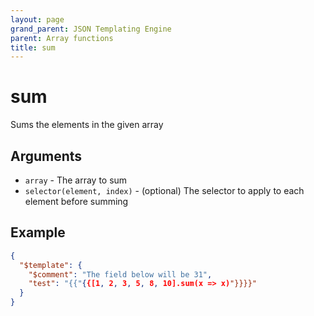 ```yaml
---
layout: page
grand_parent: JSON Templating Engine
parent: Array functions
title: sum
---
```


# sum

Sums the elements in the given array
## Arguments

- `array` - The array to sum
- `selector(element, index)` - (optional) The selector to apply to each element before summing

## Example

```json
{
  "$template": {
	"$comment": "The field below will be 31",
	"test": "{{"{{[1, 2, 3, 5, 8, 10].sum(x => x)"}}}}"
  }
}
```

